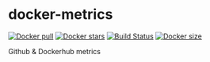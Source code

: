 # docker-metrics
[![Docker pull](https://img.shields.io/docker/pulls/nouchka/metrics)](https://hub.docker.com/r/nouchka/metrics/)
[![Docker stars](https://img.shields.io/docker/stars/nouchka/metrics)](https://hub.docker.com/r/nouchka/metrics/)
[![Build Status](https://gitlab.com/japromis/docker-metrics/badges/master/pipeline.svg)](https://gitlab.com/japromis/docker-metrics/pipelines)
[![Docker size](https://img.shields.io/docker/image-size/nouchka/metrics/latest)](https://hub.docker.com/r/nouchka/metrics/)

Github &amp; Dockerhub metrics
